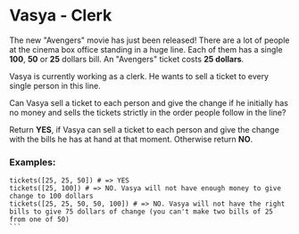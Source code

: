 # Vasya - Clerk
The new "Avengers" movie has just been released! There are a lot of people at the cinema box office standing in a huge line. Each of them has a single **100**, **50** or **25** dollars bill. An "Avengers" ticket costs **25 dollars**.

Vasya is currently working as a clerk. He wants to sell a ticket to every single person in this line.

Can Vasya sell a ticket to each person and give the change if he initially has no money and sells the tickets strictly in the order people follow in the line?

Return **YES**, if Vasya can sell a ticket to each person and give the change with the bills he has at hand at that moment. Otherwise return **NO**.
### Examples:
````
tickets([25, 25, 50]) # => YES 
tickets([25, 100]) # => NO. Vasya will not have enough money to give change to 100 dollars
tickets([25, 25, 50, 50, 100]) # => NO. Vasya will not have the right bills to give 75 dollars of change (you can't make two bills of 25 from one of 50)
```